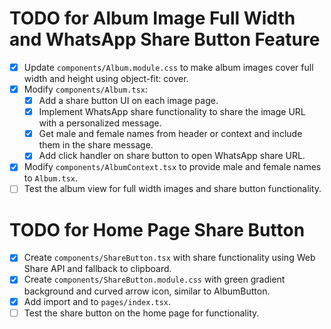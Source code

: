 # TODO for Album Image Full Width and WhatsApp Share Button Feature

- [x] Update `components/Album.module.css` to make album images cover full width and height using object-fit: cover.
- [x] Modify `components/Album.tsx`:
  - [x] Add a share button UI on each image page.
  - [x] Implement WhatsApp share functionality to share the image URL with a personalized message.
  - [x] Get male and female names from header or context and include them in the share message.
  - [x] Add click handler on share button to open WhatsApp share URL.
- [x] Modify `components/AlbumContext.tsx` to provide male and female names to `Album.tsx`.
- [ ] Test the album view for full width images and share button functionality.

# TODO for Home Page Share Button

- [x] Create `components/ShareButton.tsx` with share functionality using Web Share API and fallback to clipboard.
- [x] Create `components/ShareButton.module.css` with green gradient background and curved arrow icon, similar to AlbumButton.
- [x] Add import and <ShareButton /> to `pages/index.tsx`.
- [ ] Test the share button on the home page for functionality.
